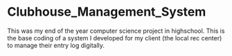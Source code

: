 # Clubhouse_Management_System

This was my end of the year computer science project in highschool. This is the base coding of a system I developed for my client 
(the local rec center) to manage their entry log digitally. 
